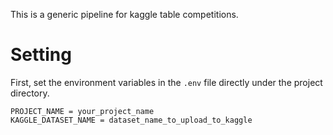 This is a generic pipeline for kaggle table competitions.

# Setting
First, set the environment variables in the `.env` file directly under the project directory.

```env:.env
PROJECT_NAME = your_project_name
KAGGLE_DATASET_NAME = dataset_name_to_upload_to_kaggle
```